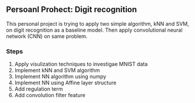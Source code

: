 ## Persoanl Prohect: Digit recognition

This personal project is trying to apply two simple algorithm, kNN and SVM, on digit recognition as a baseline model. Then apply convolutional neural network (CNN) on same problem.

### Steps

1. Apply visulization techniques to investigae MNIST data
2. Implement kNN and SVM algorithm
3. Implement NN algorithm using numpy
4. Implement NN using Affine layer structure
5. Add regulation term
6. Add convolution filter feature
